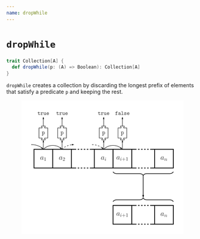 ```yaml
---
name: dropWhile
---
```


# `dropWhile`

~~~ scala
trait Collection[A] {
  def dropWhile(p: (A) => Boolean): Collection[A]
}
~~~

`dropWhile` creates a collection by discarding the longest prefix of elements that satisfy a predicate `p` and keeping the rest.

<figure class="diagram">
  <img src="images/dropWhile.svg" alt="dropWhile function">
  <!-- <figcaption class="diagram-desc"></figcaption> -->
</figure>
